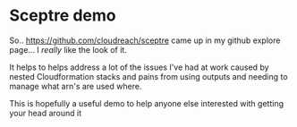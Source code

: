 # Sceptre demo

So.. https://github.com/cloudreach/sceptre came up in my github explore page... I _really_ like the look of it.

It helps to helps address a lot of the issues I've had at work caused by nested Cloudformation stacks and pains from using outputs and needing to manage what arn's are used where.

This is hopefully a useful demo to help anyone else interested with getting your head around it